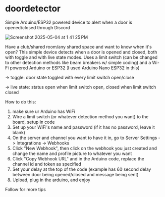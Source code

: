 # doordetector
Simple Arduino/ESP32 powered device to alert when a door is opened/closed through Discord

![Screenshot 2025-05-04 at 1 41 25 PM](https://github.com/user-attachments/assets/a3234485-bd1f-4a3c-9957-ef81ef98077c)

Have a club/shared room/any shared space and want to know when it's open? This simple device detects when a door is opened and closed, both with toggle and with live state modes.
Uses a limit switch (can be changed to other detection methods like beam breakers w/ simple coding) and a Wi-Fi powered Arduino or ESP32 (I used Arduino Nano ESP32 in this)

-> toggle: door state toggled with every limit switch open/close

-> live state: status open when limit switch open, closed when limit switch closed

How to do this:

1. make sure ur Arduino has WiFi
2. Wire a limit switch (or whatever detection method you want) to the board, setup in code
3. Set up your WiFi's name and password (if it has no password, leave it blank)
4. On the server and channel you want to have it in, go to Server Settings -> Integrations -> Webhooks
5. Click "New Webhook", then click on the webhook you just created and change the name and profile picture to whatever you want
6. Click "Copy Webhook URL" and in the Arduino code, replace the channel id and token as specified
7. Set your delay at the top of the code (example has 60 second delay between door being opened/closed and message being sent)
8. Upload, plug in the arduino, and enjoy

Follow for more tips

